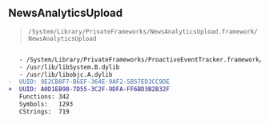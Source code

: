 ## NewsAnalyticsUpload

> `/System/Library/PrivateFrameworks/NewsAnalyticsUpload.framework/NewsAnalyticsUpload`

```diff

   - /System/Library/PrivateFrameworks/ProactiveEventTracker.framework/ProactiveEventTracker
   - /usr/lib/libSystem.B.dylib
   - /usr/lib/libobjc.A.dylib
-  UUID: 9E2CB8F7-B6EF-364E-9AF2-5B57ED3CC9DE
+  UUID: A0D1EB98-7D55-3C2F-9DFA-FF6BD3B2B32F
   Functions: 342
   Symbols:   1293
   CStrings:  719

```
